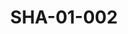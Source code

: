 ---
pid: SHA-01-002
title: SHA-01-002
language: en
original_label: 
rights: Sharhabil Ahmed
location_of_original: Sharhabil Ahmed
photographer_or_studio: 
scanned_from: 'photograph 10 by 12.7 '
_date: 1957-1958
location: Egypt, Manufiya, Sirs al Layan
description: Gathering of foreign country envoys including Sharhabil Ahmed, Abdel
  Mun'im Najjar, Abdel Halim Berjini
additional_notes: 
permission_display: 'yes'
on_server: 'no'
on_website: 'no'
permalink: /photopages/en/SHA-01-002.html
layout: photo-page
---